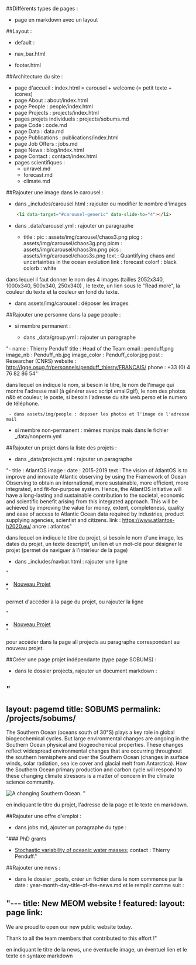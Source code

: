##Différents types de pages :

  * page en markdown avec un layout

##Layout :

  * default :

   * nav_bar.html
   * footer.html   


##Architecture du site :

  * page d'accueil : index.html = carousel + welcome (= petit texte + icones)
  * page About : about/index.html
  * page People : people/index.html 
  * page Projects : projects/index.html
  * pages projets individuels : projects/sobums.md
  * page Code : code.md
  * page Data : data.md
  * page Publications : publications/index.html
  * page Job Offers : jobs.md
  * page News : blog/index.html
  * page Contact : contact/index.html
  * pages scientifiques :
    * unravel.md
    * forecast.md
    * climate.md
    

##Rajouter une image dans le carousel :

  * dans _includes/carousel.html :  rajouter ou modifier le nombre d'images

```html
    <li data-target="#carousel-generic" data-slide-to="4"></li>
```


  * dans _data/carousel.yml : rajouter un paragraphe 


    - title :
      pic : assets/img/carousel/chaos3.png
      picg : assets/img/carousel/chaos3g.png
      picm : assets/img/carousel/chaos3m.png
      pics : assets/img/carousel/chaos3s.png
      text : Quantifying chaos and uncertainties in the ocean evolution
      link : forecast
      colorf : black
      colorb : white

dans lequel il faut donner le nom des 4 images (tailles 2052x340, 1000x340, 500x340, 250x340) , le texte, un lien sous le "Read more", la couleur du texte et la couleur en fond du texte.

  - dans assets/img/carousel : déposer les images 

##Rajouter une personne dans la page people :

 * si membre permanent :

    - dans _data/group.yml : rajouter un paragraphe

"- name : Thierry Penduff
  title : Head of the Team
  email : penduff.png
  image_nb : Penduff_nb.jpg
  image_color : Penduff_color.jpg
  post : Researcher (CNRS)
  website : http://lgge.osug.fr/personnels/penduff_thierry/FRANCAIS/
  phone : +33 (0) 4 76 82 86 54"

dans lequel on indique le nom, si besoin le titre, le nom de l'image qui montre l'adresse mail (à générer avec script email2gif), le nom des photos n&b et couleur, le poste, si besoin l'adresse du site web perso et le numero de téléphone.

     - dans assets/img/people : deposer les photos et l'image de l'adresse mail

  * si membre non-permanent : mêmes manips mais dans le fichier _data/nonperm.yml


##Rajouter un projet dans la liste des projets :

  - dans _data/projects.yml : rajouter un paragraphe

"- title : AtlantOS
  image :
  date : 2015-2019
  text : The vision of AtlantOS is to improve and innovate Atlantic observing by using the Framework of Ocean Observing to obtain an international, more sustainable, more efficient, more integrated, and fit-for-purpose system. Hence, the AtlantOS initiative will have a long-lasting and sustainable contribution to the societal, economic and scientific benefit arising from this integrated approach. This will be achieved by improving the value for money, extent, completeness, quality and ease of access to Atlantic Ocean data required by industries, product supplying agencies, scientist and citizens.
  link : https://www.atlantos-h2020.eu/
  ancre : atlantos"

dans lequel on indique le titre du projet, si besoin le nom d'une image, les dates du projet, un texte descriptif, un lien et un mot-clé pour désigner le projet (permet de naviguer à l'intérieur de la page)

  - dans _includes/navbar.html : rajouter une ligne

"<li><a href="{{site.baseurl}}/projects/nouveau_projet" class={{researchDropdownClass}}>Nouveau Projet</a></li>"

permet d'accéder à la page du projet, ou rajouter la ligne

"<li><a href="{{site.baseurl}}/projects#ancre" class={{researchDropdownClass}}>Nouveau Projet</a></li>"

pour accéder dans la page all projects au paragraphe correspondant au nouveau projet.

##Créer une page projet indépendante (type page SOBUMS) :

  - dans le dossier projects, rajouter un document markdown :

"
---
layout: pagemd
title: SOBUMS
permalink: /projects/sobums/
---

The Southern Ocean (oceans south of 30°S) plays a key role in global biogeochemical cycles. But large environmental changes are ongoing in the Southern Ocean physical and biogeochemical properties. These changes reflect widespread environmental changes that are occurring throughout the southern hemisphere and over the Southern Ocean (changes in surface winds, solar radiation, sea ice cover and glacial melt from Antarctica). How the Southern Ocean primary production and carbon cycle will respond to these changing climate stressors is a matter of concern in the climate science community.


<img class="img-responsive img-centered" src="https://meom-group.github.io/assets/img/projects/sobums-meijers.png" alt="A changing Southern Ocean."/> "

en indiquant le titre du projet, l'adresse de la page et le texte en markdown.

##Rajouter une offre d'emploi :

  - dans jobs.md, ajouter un paragraphe du type :

"### PhD grants

 - [Stochastic variability of oceanic water masses](http://www.adum.fr/as/ed/voirproposition.pl?langue=fr&site=edtue&matricule_prop=11736);  contact : Thierry Penduff."


##Rajouter une news :

  - dans le dossier _posts, créer un fichier dans le nom commence par la date : year-month-day-title-of-the-news.md et le remplir comme suit : 

"---
title: New MEOM website !
featured:
layout: page
link:
---

We are proud to open our new public website today.

Thank to all the team members that contributed to this effort !"


en indiquant le titre de la news, une éventuelle image, un éventuel lien et le texte en syntaxe markdown


